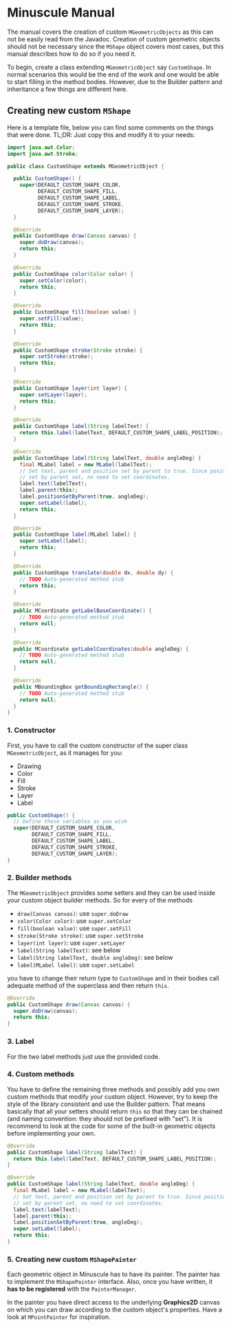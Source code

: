 # Minuscule Manual

The manual covers the creation of custom `MGeometricObjects` as this can not be
easily read from the Javadoc. Creation of custom geometric objects should not be
necessary since the `MShape` object covers most cases, but this manual describes
how to do so if you need it.

To begin, create a class extending `MGeometricObject` say `CustomShape`. In
normal scenarios this would be the end of the work and one would be able to
start filling in the method bodies. However, due to the Builder pattern and
inheritance a few things are different here.

## Creating new custom `MShape`

Here is a template file, below you can find some comments on the things that
were done. TL;DR: Just copy this and modify it to your needs:

```java
import java.awt.Color;
import java.awt.Stroke;

public class CustomShape extends MGeometricObject {

  public CustomShape() {
    super(DEFAULT_CUSTOM_SHAPE_COLOR,
          DEFAULT_CUSTOM_SHAPE_FILL,
          DEFAULT_CUSTOM_SHAPE_LABEL,
          DEFAULT_CUSTOM_SHAPE_STROKE,
          DEFAULT_CUSTOM_SHAPE_LAYER);
  }

  @Override
  public CustomShape draw(Canvas canvas) {
    super.doDraw(canvas);
    return this;
  }

  @Override
  public CustomShape color(Color color) {
    super.setColor(color);
    return this;
  }

  @Override
  public CustomShape fill(boolean value) {
    super.setFill(value);
    return this;
  }

  @Override
  public CustomShape stroke(Stroke stroke) {
    super.setStroke(stroke);
    return this;
  }

  @Override
  public CustomShape layer(int layer) {
    super.setLayer(layer);
    return this;
  }

  @Override
  public CustomShape label(String labelText) {
    return this.label(labelText, DEFAULT_CUSTOM_SHAPE_LABEL_POSITION);
  }

  @Override
  public CustomShape label(String labelText, double angleDeg) {
    final MLabel label = new MLabel(labelText);
    // Set text, parent and position set by parent to true. Since position
    // set by parent set, no need to set coordinates.
    label.text(labelText);
    label.parent(this);
    label.positionSetByParent(true, angleDeg);
    super.setLabel(label);
    return this;
  }

  @Override
  public CustomShape label(MLabel label) {
    super.setLabel(label);
    return this;
  }

  @Override
  public CustomShape translate(double dx, double dy) {
    // TODO Auto-generated method stub
    return this;
  }

  @Override
  public MCoordinate getLabelBaseCoordinate() {
    // TODO Auto-generated method stub
    return null;
  }

  @Override
  public MCoordinate getLabelCoordinates(double angleDeg) {
    // TODO Auto-generated method stub
    return null;
  }

  @Override
  public MBoundingBox getBoundingRectangle() {
    // TODO Auto-generated method stub
    return null;
  }
}
```

### 1. Constructor

First, you have to call the custom constructor of the super class
`MGeometricObject`, as it manages for you:

- Drawing
- Color
- Fill
- Stroke
- Layer
- Label

```java
public CustomShape() {
  // Define these variables as you wish
  super(DEFAULT_CUSTOM_SHAPE_COLOR,
        DEFAULT_CUSTOM_SHAPE_FILL,
        DEFAULT_CUSTOM_SHAPE_LABEL,
        DEFAULT_CUSTOM_SHAPE_STROKE,
        DEFAULT_CUSTOM_SHAPE_LAYER);
}
```

### 2. Builder methods

The `MGeometricObject` provides some setters and they can be used inside your
custom object builder methods. So for every of the methods

- `draw(Canvas canvas)`: use `super.doDraw`
- `color(Color color)`: use `super.setColor`
- `fill(boolean value)`: use `super.setFill`
- `stroke(Stroke stroke)`: use `super.setStroke`
- `layer(int layer)`: use `super.setLayer`
- `label(String labelText)`: see below
- `label(String labelText, double angleDeg)`: see below
- `label(MLabel label)`: use `super.setLabel`

you have to change their return type to `CustomShape` and in their bodies call
adequate method of the superclass and then return `this`.

```java
@Override
public CustomShape draw(Canvas canvas) {
  super.doDraw(canvas);
  return this;
}
```

### 3. Label

For the two label methods just use the provided code.

### 4. Custom methods

You have to define the remaining three methods and possibly add you own custom
methods that modify your custom object. However, try to keep the style of the
library consistent and use the Builder pattern. That means basically that all
your setters should return `this` so that they can be chained (and naming
convention: they should not be prefixed with "set"). It is recommend to look at
the code for some of the built-in geometric objects before implementing your
own.

```java
@Override
public CustomShape label(String labelText) {
  return this.label(labelText, DEFAULT_CUSTOM_SHAPE_LABEL_POSITION);
}

@Override
public CustomShape label(String labelText, double angleDeg) {
  final MLabel label = new MLabel(labelText);
  // Set text, parent and position set by parent to true. Since position
  // set by parent set, no need to set coordinates.
  label.text(labelText);
  label.parent(this);
  label.positionSetByParent(true, angleDeg);
  super.setLabel(label);
  return this;
}
```

### 5. Creating new custom `MShapePainter`

Each geometric object in Minuscule has to have its painter. The painter has to
implement the `MShapePainter` interface. Also, once you have written, it **has
to be registered** with the `PainterManager`.

In the painter you have direct access to the underlying **Graphics2D** canvas on
which you can draw according to the custom object's properties. Have a look at
`MPointPainter` for inspiration.
